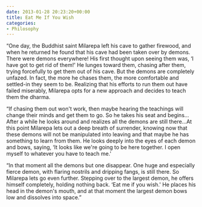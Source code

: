 ```yaml
---
date: 2013-01-28 20:23:20+00:00
title: Eat Me If You Wish
categories:
- Philosophy
---
```

“One day, the Buddhist saint Milarepa left his cave to gather firewood, and when he returned he found that his cave had been taken over by demons. There were demons everywhere! His first thought upon seeing them was, ‘I have got to get rid of them!' He lunges toward them, chasing after them, trying forcefully to get them out of his cave. But the demons are completely unfazed. In fact, the more he chases them, the more comfortable and settled-in they seem to be. Realizing that his efforts to run them out have failed miserably, Milarepa opts for a new approach and decides to teach them the dharma.

“If chasing them out won't work, then maybe hearing the teachings will change their minds and get them to go. So he takes his seat and begins... After a while he looks around and realizes all the demons are still there&hellip;At this point Milarepa lets out a deep breath of surrender, knowing now that these demons will not be manipulated into leaving and that maybe he has something to learn from them. He looks deeply into the eyes of each demon and bows, saying, ‘It looks like we're going to be here together. I open myself to whatever you have to teach me.'

“In that moment all the demons but one disappear. One huge and especially fierce demon, with flaring nostrils and dripping fangs, is still there. So Milarepa lets go even further. Stepping over to the largest demon, he offers himself completely, holding nothing back. ‘Eat me if you wish.' He places his head in the demon's mouth, and at that moment the largest demon bows low and dissolves into space.”
